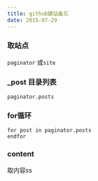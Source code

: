 ```yaml
---
title: github建站备忘
date: 2015-07-29
---
```


### 取站点
`paginator` 或`site`

### _post 目录列表
`paginator.posts`

### for循环
```
for post in paginator.posts
endfor
```
### content
取内容ss